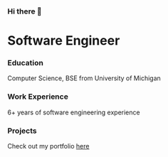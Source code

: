 ### Hi there 👋

# Software Engineer

### Education
Computer Science, BSE from University of Michigan

### Work Experience
6+ years of software engineering experience

### Projects
Check out my portfolio [here](https://jonathanperry.info)

<!--
**jonathanpperry/jonathanpperry** is a ✨ _special_ ✨ repository because its `README.md` (this file) appears on your GitHub profile.

Here are some ideas to get you started:

- 🔭 I’m currently working on ...
- 🌱 I’m currently learning ...
- 👯 I’m looking to collaborate on ...
- 🤔 I’m looking for help with ...
- 💬 Ask me about ...
- 📫 How to reach me: ...
- 😄 Pronouns: ...
- ⚡ Fun fact: ...
-->
